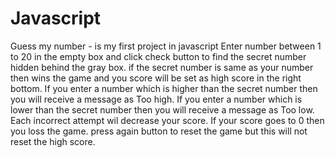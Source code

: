 # Javascript

Guess my number - is my first project in javascript
Enter number between 1 to 20 in the empty box and click check button to find the secret number hidden behind the gray box. 
if the secret number is same as your number then wins the game and you score will be set as high score in the right bottom.
If you enter a number which is higher than the secret number then you will receive a message as Too high.
If you enter a number which is lower than the secret number then you will receive a message as Too low.
Each incorrect attempt wil decrease your score. If your score goes to 0 then you loss the game.
press again button to reset the game but this will not reset the high score.


